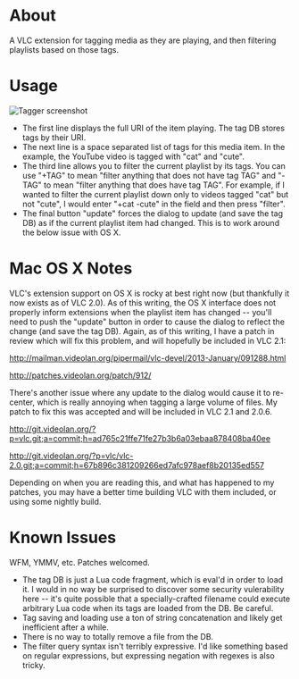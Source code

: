 About
=====

A VLC extension for tagging media as they are playing, and then filtering
playlists based on those tags.

Usage
=====

![Tagger screenshot](vlc-tag/tagger.png)

- The first line displays the full URI of the item playing. The tag DB stores tags
by their URI.
- The next line is a space separated list of tags for this media item. In the
example, the YouTube video is tagged with "cat" and "cute".
- The third line allows you to filter the current playlist by its tags. You can
use "+TAG" to mean "filter anything that does not have tag TAG" and "-TAG" to mean
"filter anything that does have tag TAG". For example, if I wanted to filter the
current playlist down only to videos tagged "cat" but not "cute", I would enter
"+cat -cute" in the field and then press "filter".
- The final button "update" forces the dialog to update (and save the tag DB) as if
the current playlist item had changed. This is to work around the below issue with
OS X.

Mac OS X Notes
==============

VLC's extension support on OS X is rocky at best right now (but thankfully it now
exists as of VLC 2.0). As of this writing, the OS X interface does not properly
inform extensions when the playlist item has changed -- you'll need to push the
"update" button in order to cause the dialog to reflect the change (and save the
tag DB). Again, as of this writing, I have a patch in review which will fix this
problem, and will hopefully be included in VLC 2.1:

http://mailman.videolan.org/pipermail/vlc-devel/2013-January/091288.html

http://patches.videolan.org/patch/912/

There's another issue where any update to the dialog would cause it to re-center,
which is really annoying when tagging a large volume of files. My patch to fix this
was accepted and will be included in VLC 2.1 and 2.0.6.

http://git.videolan.org/?p=vlc.git;a=commit;h=ad765c21ffe71fe27b3b6a03ebaa878408ba40ee

http://git.videolan.org/?p=vlc/vlc-2.0.git;a=commit;h=67b896c381209266ed7afc978aef8b20135ed557

Depending on when you are reading this, and what has happened to my patches, you may
have a better time building VLC with them included, or using some nightly build.

Known Issues
============

WFM, YMMV, etc. Patches welcomed.

- The tag DB is just a Lua code fragment, which is eval'd in order to load it. I
would in no way be surprised to discover some security vulerability here -- it's
quite possible that a specially-crafted filename could execute arbitrary Lua code
when its tags are loaded from the DB. Be careful.
- Tag saving and loading use a ton of string concatenation and likely get
inefficient after a while.
- There is no way to totally remove a file from the DB.
- The filter query syntax isn't terribly expressive. I'd like something based on
regular expressions, but expressing negation with regexes is also tricky.

